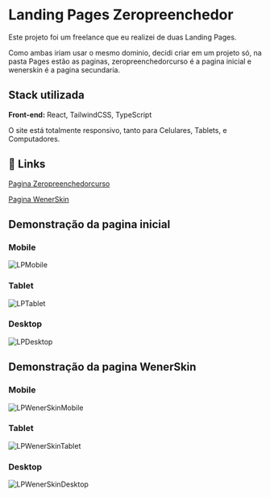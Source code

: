 # Landing Pages Zeropreenchedor

Este projeto foi um freelance que eu realizei de duas Landing Pages.

Como ambas iriam usar o mesmo dominio, decidi criar em um projeto só, na pasta Pages estão as paginas, zeropreenchedorcurso é a pagina inicial e wenerskin é a pagina secundaria.

## Stack utilizada

**Front-end:** React, TailwindCSS, TypeScript

O site está totalmente responsivo, tanto para Celulares, Tablets, e Computadores.

## 🔗 Links
[Pagina Zeropreenchedorcurso](https://zeropreenchedorcurso.com)

[Pagina WenerSkin](https://zeropreenchedorcurso.com/wenerskin)

## Demonstração da pagina inicial

### Mobile
![LPMobile](https://github.com/Stuutis/Landing-Page-WenerSkin/assets/85755177/c562b968-5ae4-4596-9be2-469818da64c9)
### Tablet
![LPTablet](https://github.com/Stuutis/Landing-Page-WenerSkin/assets/85755177/1a9fb850-d3da-460e-9d14-d625ef321bd6)
### Desktop
![LPDesktop](https://github.com/Stuutis/Landing-Page-WenerSkin/assets/85755177/8001e83c-8b91-40a1-8f38-60a5059ee9ff)

## Demonstração da pagina WenerSkin

### Mobile
![LPWenerSkinMobile](https://github.com/Stuutis/Landing-Page-WenerSkin/assets/85755177/963dd605-1274-43a8-837e-e41bc3189cc9)

### Tablet
![LPWenerSkinTablet](https://github.com/Stuutis/Landing-Page-WenerSkin/assets/85755177/a7cfb33e-3f7d-4ed3-9952-43c5286dfeee)

### Desktop
![LPWenerSkinDesktop](https://github.com/Stuutis/Landing-Page-WenerSkin/assets/85755177/459c6a75-3b85-4593-9845-4472c63da539)
